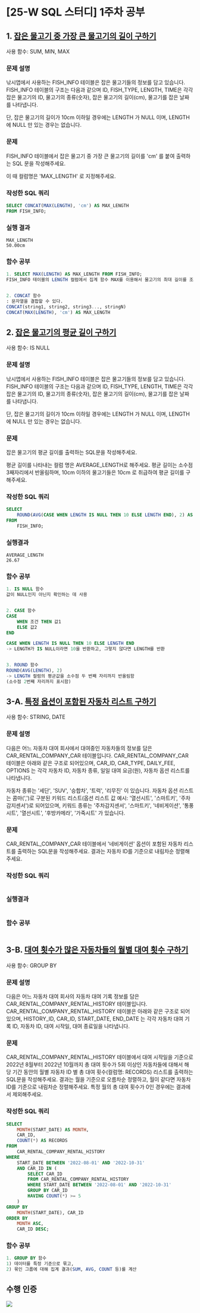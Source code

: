 # [25-W SQL 스터디] 1주차 공부

## 1. [잡은 물고기 중 가장 큰 물고기의 길이 구하기](https://school.programmers.co.kr/learn/courses/30/lessons/298515)
사용 함수: SUM, MIN, MAX

### 문제 설명
낚시앱에서 사용하는 FISH_INFO 테이블은 잡은 물고기들의 정보를 담고 있습니다. FISH_INFO 테이블의 구조는 다음과 같으며 ID, FISH_TYPE, LENGTH, TIME은 각각 잡은 물고기의 ID, 물고기의 종류(숫자), 잡은 물고기의 길이(cm), 물고기를 잡은 날짜를 나타냅니다.

단, 잡은 물고기의 길이가 10cm 이하일 경우에는 LENGTH 가 NULL 이며, LENGTH 에 NULL 만 있는 경우는 없습니다.

### 문제
FISH_INFO 테이블에서 잡은 물고기 중 가장 큰 물고기의 길이를 'cm' 를 붙여 출력하는 SQL 문을 작성해주세요.

이 때 컬럼명은 'MAX_LENGTH' 로 지정해주세요.

### 작성한 SQL 쿼리
```SQL
SELECT CONCAT(MAX(LENGTH), 'cm') AS MAX_LENGTH
FROM FISH_INFO;
```

### 실행 결과
```
MAX_LENGTH
50.00cm
```

### 함수 공부
```SQL
1. SELECT MAX(LENGTH) AS MAX_LENGTH FROM FISH_INFO;
FISH_INFO 테이블의 LENGTH 컬럼에서 집계 함수 MAX를 이용해서 물고기의 최대 길이를 조회하고, 그 결과를 MAX_LENGTH로 지정한다.


2. CONCAT 함수
: 문자열을 결합할 수 있다.
CONCAT(string1, string2, string3..., stringN)
CONCAT(MAX(LENGTH), 'cm') AS MAX_LENGTH
```


## 2. [잡은 물고기의 평균 길이 구하기](https://school.programmers.co.kr/learn/courses/30/lessons/293259)
사용 함수: IS NULL

### 문제 설명
낚시앱에서 사용하는 FISH_INFO 테이블은 잡은 물고기들의 정보를 담고 있습니다. FISH_INFO 테이블의 구조는 다음과 같으며 ID, FISH_TYPE, LENGTH, TIME은 각각 잡은 물고기의 ID, 물고기의 종류(숫자), 잡은 물고기의 길이(cm), 물고기를 잡은 날짜를 나타냅니다.

단, 잡은 물고기의 길이가 10cm 이하일 경우에는 LENGTH 가 NULL 이며, LENGTH 에 NULL 만 있는 경우는 없습니다.

### 문제
잡은 물고기의 평균 길이를 출력하는 SQL문을 작성해주세요.

평균 길이를 나타내는 컬럼 명은 AVERAGE_LENGTH로 해주세요.
평균 길이는 소수점 3째자리에서 반올림하며, 10cm 이하의 물고기들은 10cm 로 취급하여 평균 길이를 구해주세요.

### 작성한 SQL 쿼리
```SQL
SELECT 
    ROUND(AVG(CASE WHEN LENGTH IS NULL THEN 10 ELSE LENGTH END), 2) AS AVERAGE_LENGTH
FROM 
    FISH_INFO;
```

### 실행결과
```
AVERAGE_LENGTH
26.67
```

### 함수 공부
```SQL
1. IS NULL 함수
값이 NULL인지 아닌지 확인하는 데 사용


2. CASE 함수
CASE
    WHEN 조건 THEN 값1
    ELSE 값2
END

CASE WHEN LENGTH IS NULL THEN 10 ELSE LENGTH END
-> LENGTH가 IS NULL이라면 10을 반환하고, 그렇지 않다면 LENGTH를 반환


3. ROUND 함수
ROUND(AVG(LENGTH), 2)
-> LENGTH 컬럼의 평균값을 소수점 두 번째 자리까지 반올림함
(소수점 2번째 자리까지 표시함)
```


## 3-A. [특정 옵션이 포함된 자동차 리스트 구하기](https://school.programmers.co.kr/learn/courses/30/lessons/157343)
사용 함수: STRING, DATE

### 문제 설명
다음은 어느 자동차 대여 회사에서 대여중인 자동차들의 정보를 담은 CAR_RENTAL_COMPANY_CAR 테이블입니다. CAR_RENTAL_COMPANY_CAR 테이블은 아래와 같은 구조로 되어있으며, CAR_ID, CAR_TYPE, DAILY_FEE, OPTIONS 는 각각 자동차 ID, 자동차 종류, 일일 대여 요금(원), 자동차 옵션 리스트를 나타냅니다.

자동차 종류는 '세단', 'SUV', '승합차', '트럭', '리무진' 이 있습니다. 자동차 옵션 리스트는 콤마(',')로 구분된 키워드 리스트(옵션 리스트 값 예시: '열선시트', '스마트키', '주차감지센서')로 되어있으며, 키워드 종류는 '주차감지센서', '스마트키', '네비게이션', '통풍시트', '열선시트', '후방카메라', '가죽시트' 가 있습니다.

### 문제
CAR_RENTAL_COMPANY_CAR 테이블에서 '네비게이션' 옵션이 포함된 자동차 리스트를 출력하는 SQL문을 작성해주세요. 결과는 자동차 ID를 기준으로 내림차순 정렬해주세요.

### 작성한 SQL 쿼리
```SQL
```

### 실행결과
```
```

### 함수 공부
```SQL
```


## 3-B. [대여 횟수가 많은 자동차들의 월별 대여 횟수 구하기](https://school.programmers.co.kr/learn/courses/30/lessons/151139)
사용 함수: GROUP BY

### 문제 설명
다음은 어느 자동차 대여 회사의 자동차 대여 기록 정보를 담은 CAR_RENTAL_COMPANY_RENTAL_HISTORY 테이블입니다. CAR_RENTAL_COMPANY_RENTAL_HISTORY 테이블은 아래와 같은 구조로 되어있으며, HISTORY_ID, CAR_ID, START_DATE, END_DATE 는 각각 자동차 대여 기록 ID, 자동차 ID, 대여 시작일, 대여 종료일을 나타냅니다.

### 문제
CAR_RENTAL_COMPANY_RENTAL_HISTORY 테이블에서 대여 시작일을 기준으로 2022년 8월부터 2022년 10월까지 총 대여 횟수가 5회 이상인 자동차들에 대해서 해당 기간 동안의 월별 자동차 ID 별 총 대여 횟수(컬럼명: RECORDS) 리스트를 출력하는 SQL문을 작성해주세요. 결과는 월을 기준으로 오름차순 정렬하고, 월이 같다면 자동차 ID를 기준으로 내림차순 정렬해주세요. 특정 월의 총 대여 횟수가 0인 경우에는 결과에서 제외해주세요.

### 작성한 SQL 쿼리
```SQL
SELECT 
    MONTH(START_DATE) AS MONTH,
    CAR_ID,
    COUNT(*) AS RECORDS
FROM 
    CAR_RENTAL_COMPANY_RENTAL_HISTORY
WHERE 
    START_DATE BETWEEN '2022-08-01' AND '2022-10-31'
    AND CAR_ID IN (
        SELECT CAR_ID
        FROM CAR_RENTAL_COMPANY_RENTAL_HISTORY
        WHERE START_DATE BETWEEN '2022-08-01' AND '2022-10-31'
        GROUP BY CAR_ID
        HAVING COUNT(*) >= 5
    )
GROUP BY 
    MONTH(START_DATE), CAR_ID
ORDER BY 
    MONTH ASC,
    CAR_ID DESC;
```

### 함수 공부
```SQL
1. GROUP BY 함수
1) 데이터를 특정 기준으로 묶고,
2) 묶인 그룹에 대해 집계 결과(SUM, AVG, COUNT 등)를 계산
```


## 수행 인증
![](https://github.com/bird-one-00/25-W_SQL_study/blob/main/img/%EC%8A%A4%ED%81%AC%EB%A6%B0%EC%83%B7%202025-01-14%20034541.png)